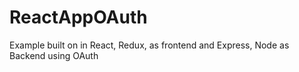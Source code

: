 # ReactAppOAuth
Example built on in React, Redux, as frontend and Express, Node as Backend using OAuth
